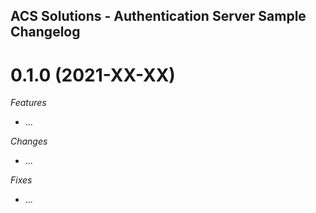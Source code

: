 ## ACS Solutions - Authentication Server Sample Changelog

<a name="0.1.0"></a>

# 0.1.0 (2021-XX-XX)

_Features_

- ...

_Changes_

- ...

_Fixes_

- ...
